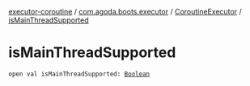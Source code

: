 [executor-coroutine](../../index.md) / [com.agoda.boots.executor](../index.md) / [CoroutineExecutor](index.md) / [isMainThreadSupported](./is-main-thread-supported.md)

# isMainThreadSupported

`open val isMainThreadSupported: `[`Boolean`](https://kotlinlang.org/api/latest/jvm/stdlib/kotlin/-boolean/index.html)